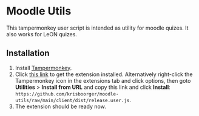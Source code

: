 # Moodle Utils
This tampermonkey user script is intended as utility for moodle quizes.
It also works for LeON quizes.

## Installation
1. Install [Tampermonkey](https://chrome.google.com/webstore/detail/tampermonkey/dhdgffkkebhmkfjojejmpbldmpobfkfo "Tampermonkey in Google Chrome store").
1. Click [this link](https://github.com/krisboorger/moodle-utils/raw/main/client/dist/release.user.js "Install Moodle Utils") to get the extension installed.
    Alternatively right-click the Tampermonkey icon in the extensions tab and click options, then goto **Utilities** > **Install from URL** and copy this link and click **Install**: `https://github.com/krisboorger/moodle-utils/raw/main/client/dist/release.user.js`.
1. The extension should be ready now.

